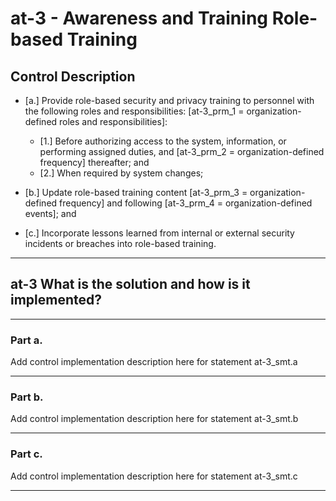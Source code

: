 # at-3 - Awareness and Training Role-based Training

## Control Description

- \[a.\] Provide role-based security and privacy training to personnel with the following roles and responsibilities: \[at-3_prm_1 = organization-defined roles and responsibilities\]:

  - \[1.\] Before authorizing access to the system, information, or performing assigned duties, and \[at-3_prm_2 = organization-defined frequency\] thereafter; and
  - \[2.\] When required by system changes;

- \[b.\] Update role-based training content \[at-3_prm_3 = organization-defined frequency\] and following \[at-3_prm_4 = organization-defined events\]; and

- \[c.\] Incorporate lessons learned from internal or external security incidents or breaches into role-based training.

______________________________________________________________________

## at-3 What is the solution and how is it implemented?

______________________________________________________________________

### Part a.

Add control implementation description here for statement at-3_smt.a

______________________________________________________________________

### Part b.

Add control implementation description here for statement at-3_smt.b

______________________________________________________________________

### Part c.

Add control implementation description here for statement at-3_smt.c

______________________________________________________________________
